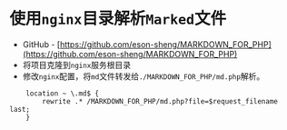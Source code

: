 # 使用`nginx`目录解析`Marked`文件

- GitHub - [https://github.com/eson-sheng/MARKDOWN_FOR_PHP](https://github.com/eson-sheng/MARKDOWN_FOR_PHP)
- 将项目克隆到`nginx`服务根目录
- 修改`nginx`配置，将`md`文件转发给`./MARKDOWN_FOR_PHP/md.php`解析。
```nginx
    location ~ \.md$ {
        rewrite .* /MARKDOWN_FOR_PHP/md.php?file=$request_filename last;
    }
```